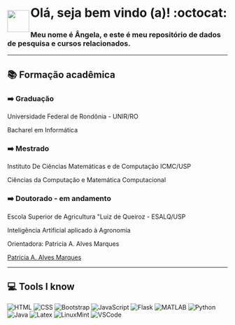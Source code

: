 <img style = "margin-top: 50px" align="left" width="50px" src="https://imagens.usp.br/wp-content/uploads/ESALQ.jpg">

<h1> Olá, seja bem vindo (a)! :octocat: </h1>
<h3> Meu nome é Ângela, e este é meu repositório de dados de pesquisa e cursos relacionados. </h3>

<hr>

<h2> 📚 <strong> Formação acadêmica </strong> </h2>

<h3> ➡️ <strong> Graduação </strong> </h3>
<p> Universidade Federal de Rondônia - UNIR/RO </p>
<p> Bacharel em Informática </p>

<h3> ➡️ <strong> Mestrado </strong> </h3>
<p> Instituto De Ciências Matemáticas e de Computação ICMC/USP </p>
<p> Ciências da Computação e Matemática Computacional </p>

<h3> ➡️ <strong> Doutorado - em andamento </strong> </h3>
<p> Escola Superior de Agricultura "Luiz de Queiroz - ESALQ/USP </p>
<p> Inteligência Artificial aplicado à Agronomia </p>
<p> Orientadora: Patricia A. Alves Marques </p>
<p> <a href="[https://www.freecodecamp.org/](https://bv.fapesp.br/pt/pesquisador/50214/patricia-angelica-alves-marques/)" target="_blank">Patricia A. Alves Marques</a> </p>

<hr>

<h2> 💻 <strong> Tools I know </strong> </h2>

![HTML](https://skillicons.dev/icons?i=html)
![CSS](https://skillicons.dev/icons?i=css)
![Bootstrap](https://skillicons.dev/icons?i=bootstrap)
![JavaScript](https://skillicons.dev/icons?i=js)
![Flask](https://skillicons.dev/icons?i=flask)
![MATLAB](https://skillicons.dev/icons?i=matlab)
![Python](https://skillicons.dev/icons?i=py)
![Java](https://skillicons.dev/icons?i=java)
![Latex](https://skillicons.dev/icons?i=latex)
![LinuxMint](https://skillicons.dev/icons?i=mint)
![VSCode](https://skillicons.dev/icons?i=visualstudio)








